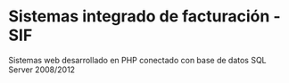 # Sistemas integrado de facturación - SIF

Sistemas web desarrollado en PHP conectado con base de datos SQL Server 2008/2012
